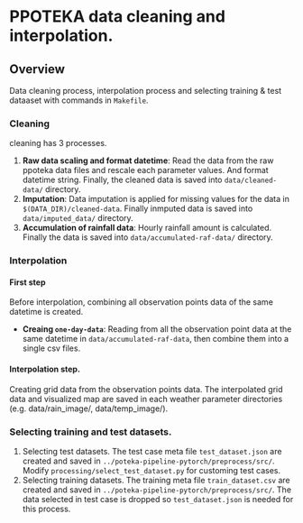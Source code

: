 # PPOTEKA data cleaning and interpolation.

## Overview

Data cleaning process, interpolation process and selecting training & test
dataaset with commands in `Makefile`.

### Cleaning

cleaning has 3 processes.

1. **Raw data scaling and format datetime**: Read the data from the raw ppoteka
   data files and rescale each parameter values. And format datetime string.
   Finally, the cleaned data is saved into `data/cleaned-data/` directory.
2. **Imputation**: Data imputation is applied for missing values for the data in
   `$(DATA_DIR)/cleaned-data`. Finally inmputed data is saved into
   `data/imputed_data/` directory.
3. **Accumulation of rainfall data**: Hourly rainfall amount is calculated.
   Finally the data is saved into `data/accumulated-raf-data/` directory.

### Interpolation

#### First step

Before interpolation, combining all observation points data of the same datetime
is created.

- **Creaing `one-day-data`**: Reading from all the observation point data at the
  same datetime in `data/accumulated-raf-data`, then combine them into a single
  csv files.

#### Interpolation step.

Creating grid data from the observation points data. The interpolated grid data
and visualized map are saved in each weather parameter directories (e.g.
data/rain_image/, data/temp_image/).

### Selecting training and test datasets.

1. Selecting test datasets. The test case meta file `test_dataset.json` are
   created and saved in `../poteka-pipeline-pytorch/preprocess/src/`. Modify
   `processing/select_test_dataset.py` for customing test cases.
2. Selecting training datasets. The training meta file `train_dataset.csv` are
   created and saved in `../poteka-pipeline-pytorch/preprocess/src/`. The data
   selected in test case is dropped so `test_dataset.json` is needed for this
   process.
